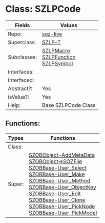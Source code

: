 
# Class:	SZLPCode

| Fields | Values |
| --------- | --------- |
| Repo: | [soz-live](/repos/soz-live.html) |
| Superclass: | [SZLP-T](SZLP-T.html) |
| Subclasses: | [SZLPMacro](SZLPMacro.html) <br> [SZLPFunction](SZLPFunction.html) <br> [SZLPSymbol](SZLPSymbol.html) |
| Interfaces: |  |
| Interfaced: |  |
| Abstract?: | Yes |
| isValue?: | Yes |
| Help: | Base SZLPCode Class |


## Functions:

| Types | Functions |
| --------- | --------- |
| Class: |  |
| Super: | [SZOBObject-AddMetaData](SZOBObject.html) <br> [SZOBObject->SOZFile](SZOBObject.html) <br> [SZOBBase-User_Select](SZOBBase.html) <br> [SZOBBase-User_Make](SZOBBase.html) <br> [SZOBBase-User_Method](SZOBBase.html) <br> [SZOBBase-User_ObjectKey](SZOBBase.html) <br> [SZOBBase-User_Edit](SZOBBase.html) <br> [SZOBBase-User_Clone](SZOBBase.html) <br> [SZOBBase-User_PickNode](SZOBBase.html) <br> [SZOBBase-User_PickModel](SZOBBase.html) |


